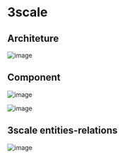 # 3scale 
## Architeture
![image](https://user-images.githubusercontent.com/4812151/115810009-1e5d2500-a428-11eb-83ae-cd0a0aa02663.png)


## Component
![image](https://user-images.githubusercontent.com/4812151/115810068-3b91f380-a428-11eb-9023-e6f3556fe379.png)

![image](https://user-images.githubusercontent.com/4812151/115810098-4b113c80-a428-11eb-935b-f66f68aeeb25.png)

## 3scale entities-relations
![image](https://user-images.githubusercontent.com/4812151/115820542-fbd50700-a43b-11eb-9c19-0e3010a49603.png)
